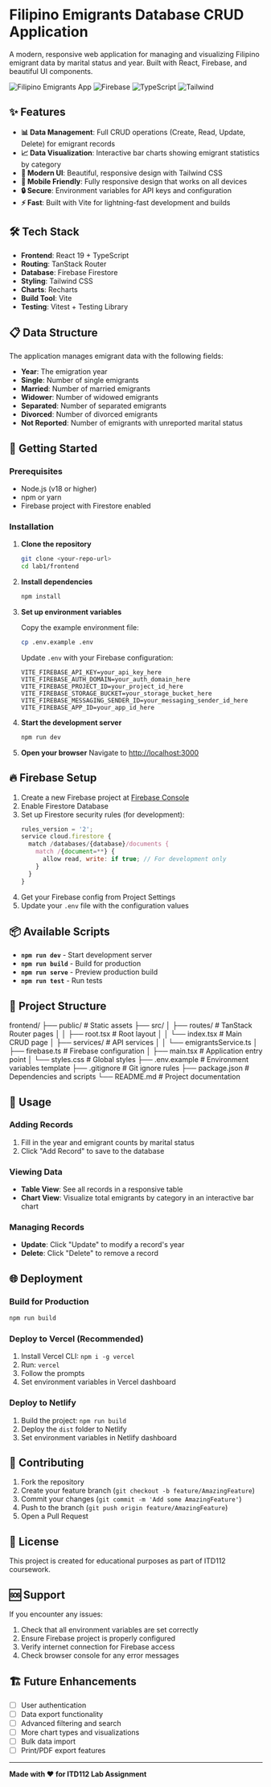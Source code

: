 # Filipino Emigrants Database CRUD Application

A modern, responsive web application for managing and visualizing Filipino emigrant data by marital status and year. Built with React, Firebase, and beautiful UI components.

![Filipino Emigrants App](https://img.shields.io/badge/React-19.0.0-blue) ![Firebase](https://img.shields.io/badge/Firebase-12.3.0-orange) ![TypeScript](https://img.shields.io/badge/TypeScript-5.7.2-blue) ![Tailwind](https://img.shields.io/badge/TailwindCSS-4.0.6-teal)

## ✨ Features

- **📊 Data Management**: Full CRUD operations (Create, Read, Update, Delete) for emigrant records
- **📈 Data Visualization**: Interactive bar charts showing emigrant statistics by category
- **🎨 Modern UI**: Beautiful, responsive design with Tailwind CSS
- **📱 Mobile Friendly**: Fully responsive design that works on all devices
- **🔒 Secure**: Environment variables for API keys and configuration
- **⚡ Fast**: Built with Vite for lightning-fast development and builds

## 🛠️ Tech Stack

- **Frontend**: React 19 + TypeScript
- **Routing**: TanStack Router
- **Database**: Firebase Firestore
- **Styling**: Tailwind CSS
- **Charts**: Recharts
- **Build Tool**: Vite
- **Testing**: Vitest + Testing Library

## 📋 Data Structure

The application manages emigrant data with the following fields:
- **Year**: The emigration year
- **Single**: Number of single emigrants
- **Married**: Number of married emigrants
- **Widower**: Number of widowed emigrants
- **Separated**: Number of separated emigrants
- **Divorced**: Number of divorced emigrants
- **Not Reported**: Number of emigrants with unreported marital status

## 🚀 Getting Started

### Prerequisites

- Node.js (v18 or higher)
- npm or yarn
- Firebase project with Firestore enabled

### Installation

1. **Clone the repository**
   ```bash
   git clone <your-repo-url>
   cd lab1/frontend
   ```

2. **Install dependencies**
   ```bash
   npm install
   ```

3. **Set up environment variables**
   
   Copy the example environment file:
   ```bash
   cp .env.example .env
   ```
   
   Update `.env` with your Firebase configuration:
   ```env
   VITE_FIREBASE_API_KEY=your_api_key_here
   VITE_FIREBASE_AUTH_DOMAIN=your_auth_domain_here
   VITE_FIREBASE_PROJECT_ID=your_project_id_here
   VITE_FIREBASE_STORAGE_BUCKET=your_storage_bucket_here
   VITE_FIREBASE_MESSAGING_SENDER_ID=your_messaging_sender_id_here
   VITE_FIREBASE_APP_ID=your_app_id_here
   ```

4. **Start the development server**
   ```bash
   npm run dev
   ```

5. **Open your browser**
   Navigate to [http://localhost:3000](http://localhost:3000)

## 🔥 Firebase Setup

1. Create a new Firebase project at [Firebase Console](https://console.firebase.google.com/)
2. Enable Firestore Database
3. Set up Firestore security rules (for development):
   ```javascript
   rules_version = '2';
   service cloud.firestore {
     match /databases/{database}/documents {
       match /{document=**} {
         allow read, write: if true; // For development only
       }
     }
   }
   ```
4. Get your Firebase config from Project Settings
5. Update your `.env` file with the configuration values

## 📦 Available Scripts

- **`npm run dev`** - Start development server
- **`npm run build`** - Build for production
- **`npm run serve`** - Preview production build
- **`npm run test`** - Run tests

## 📁 Project Structure

frontend/
├── public/ # Static assets
├── src/
│ ├── routes/ # TanStack Router pages
│ │ ├── root.tsx # Root layout
│ │ └── index.tsx # Main CRUD page
│ ├── services/ # API services
│ │ └── emigrantsService.ts
│ ├── firebase.ts # Firebase configuration
│ ├── main.tsx # Application entry point
│ └── styles.css # Global styles
├── .env.example # Environment variables template
├── .gitignore # Git ignore rules
├── package.json # Dependencies and scripts
└── README.md # Project documentation

## 🔧 Usage

### Adding Records
1. Fill in the year and emigrant counts by marital status
2. Click "Add Record" to save to the database

### Viewing Data
- **Table View**: See all records in a responsive table
- **Chart View**: Visualize total emigrants by category in an interactive bar chart

### Managing Records
- **Update**: Click "Update" to modify a record's year
- **Delete**: Click "Delete" to remove a record

## 🌐 Deployment

### Build for Production
```bash
npm run build
```

### Deploy to Vercel (Recommended)
1. Install Vercel CLI: `npm i -g vercel`
2. Run: `vercel`
3. Follow the prompts
4. Set environment variables in Vercel dashboard

### Deploy to Netlify
1. Build the project: `npm run build`
2. Deploy the `dist` folder to Netlify
3. Set environment variables in Netlify dashboard

## 🤝 Contributing

1. Fork the repository
2. Create your feature branch (`git checkout -b feature/AmazingFeature`)
3. Commit your changes (`git commit -m 'Add some AmazingFeature'`)
4. Push to the branch (`git push origin feature/AmazingFeature`)
5. Open a Pull Request

## 📄 License

This project is created for educational purposes as part of ITD112 coursework.

## 🆘 Support

If you encounter any issues:
1. Check that all environment variables are set correctly
2. Ensure Firebase project is properly configured
3. Verify internet connection for Firebase access
4. Check browser console for any error messages

## 🏗️ Future Enhancements

- [ ] User authentication
- [ ] Data export functionality
- [ ] Advanced filtering and search
- [ ] More chart types and visualizations
- [ ] Bulk data import
- [ ] Print/PDF export features

---

**Made with ❤️ for ITD112 Lab Assignment**